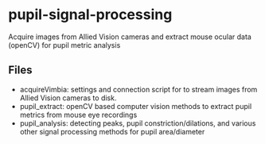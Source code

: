 # pupil-signal-processing
Acquire images from Allied Vision cameras and extract mouse ocular data (openCV) for pupil metric analysis


## Files
+ acquireVimbia: settings and connection script for to stream images from Allied Vision cameras to disk.
+ pupil_extract: openCV based computer vision methods to extract pupil metrics from mouse eye recordings
+ pupil_analysis: detecting peaks, pupil constriction/dilations, and various other signal processing methods for pupil area/diameter
